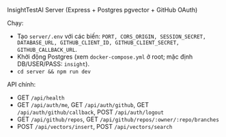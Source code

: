 InsightTestAI Server (Express + Postgres pgvector + GitHub OAuth)

Chạy:
- Tạo `server/.env` với các biến: `PORT, CORS_ORIGIN, SESSION_SECRET, DATABASE_URL, GITHUB_CLIENT_ID, GITHUB_CLIENT_SECRET, GITHUB_CALLBACK_URL`.
- Khởi động Postgres (xem `docker-compose.yml` ở root; mặc định DB/USER/PASS: `insight`).
- `cd server && npm run dev`

API chính:
- GET `/api/health`
- GET `/api/auth/me`, GET `/api/auth/github`, GET `/api/auth/github/callback`, POST `/api/auth/logout`
- GET `/api/github/repos`, GET `/api/github/repos/:owner/:repo/branches`
- POST `/api/vectors/insert`, POST `/api/vectors/search`



